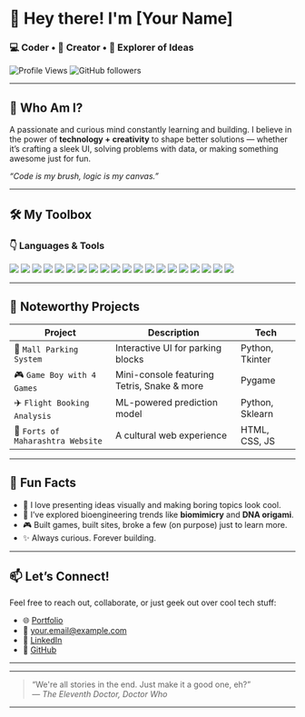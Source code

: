 # 👋 Hey there! I'm [Your Name]  
### 💻 Coder • 🎨 Creator • 🚀 Explorer of Ideas

![Profile Views](https://komarev.com/ghpvc/?username=JoseSojan123&style=flat-square&color=blue)
![GitHub followers](https://img.shields.io/github/followers/JoseSojan123?label=Follow&style=social)

---

## 🧠 Who Am I?

A passionate and curious mind constantly learning and building. I believe in the power of **technology + creativity** to shape better solutions — whether it’s crafting a sleek UI, solving problems with data, or making something awesome just for fun.  

*“Code is my brush, logic is my canvas.”*

---

## 🛠️ My Toolbox

### 👇 Languages & Tools

<p align="left">
  <img src="https://img.shields.io/badge/Python-3776AB?style=for-the-badge&logo=python&logoColor=white"/>
  <img src="https://img.shields.io/badge/JavaScript-F7DF1E?style=for-the-badge&logo=javascript&logoColor=black"/>
  <img src="https://img.shields.io/badge/HTML5-E34F26?style=for-the-badge&logo=html5&logoColor=white"/>
  <img src="https://img.shields.io/badge/CSS3-1572B6?style=for-the-badge&logo=css3&logoColor=white"/>
  <img src="https://img.shields.io/badge/C++-00599C?style=for-the-badge&logo=cplusplus&logoColor=white"/>
  <img src="https://img.shields.io/badge/Java-ED8B00?style=for-the-badge&logo=java&logoColor=white"/>
  <img src="https://img.shields.io/badge/Tailwind_CSS-38B2AC?style=for-the-badge&logo=tailwind-css&logoColor=white"/>
  <img src="https://img.shields.io/badge/React-20232A?style=for-the-badge&logo=react&logoColor=61DAFB"/>
  <img src="https://img.shields.io/badge/Node.js-339933?style=for-the-badge&logo=nodedotjs&logoColor=white"/>
  <img src="https://img.shields.io/badge/Scikit--Learn-F7931E?style=for-the-badge&logo=scikit-learn&logoColor=white"/>
  <img src="https://img.shields.io/badge/NumPy-013243?style=for-the-badge&logo=numpy&logoColor=white"/>
  <img src="https://img.shields.io/badge/Pandas-150458?style=for-the-badge&logo=pandas&logoColor=white"/>
  <img src="https://img.shields.io/badge/Figma-F24E1E?style=for-the-badge&logo=figma&logoColor=white"/>
  <img src="https://img.shields.io/badge/VS%20Code-007ACC?style=for-the-badge&logo=visual-studio-code&logoColor=white"/>
  <img src="https://img.shields.io/badge/Git-F05032?style=for-the-badge&logo=git&logoColor=white"/>
  <img src="https://img.shields.io/badge/JavaScript-ffb347?style=for-the-badge&logo=javascript&logoColor=black"/>
<img src="https://img.shields.io/badge/React-b19cd9?style=for-the-badge&logo=react&logoColor=white"/>
<img src="https://img.shields.io/badge/Express-f67280?style=for-the-badge&logo=express&logoColor=white"/>
<img src="https://img.shields.io/badge/Node.js-66cdaa?style=for-the-badge&logo=nodedotjs&logoColor=white"/>
<img src="https://img.shields.io/badge/Git-Ff6f61?style=for-the-badge&logo=git&logoColor=white"/>

</p>

---

## 📂 Noteworthy Projects

| Project | Description | Tech |
|--------|-------------|------|
| 🔐 `Mall Parking System` | Interactive UI for parking blocks | Python, Tkinter |
| 🎮 `Game Boy with 4 Games` | Mini-console featuring Tetris, Snake & more | Pygame |
| ✈️ `Flight Booking Analysis` | ML-powered prediction model | Python, Sklearn |
| 🏰 `Forts of Maharashtra Website` | A cultural web experience | HTML, CSS, JS |

---

## 🌟 Fun Facts

- 🎤 I love presenting ideas visually and making boring topics look cool.
- 🧬 I’ve explored bioengineering trends like **biomimicry** and **DNA origami**.
- 🎮 Built games, built sites, broke a few (on purpose) just to learn more.
- ✨ Always curious. Forever building.

---

## 📫 Let’s Connect!

Feel free to reach out, collaborate, or just geek out over cool tech stuff:

- 🌐 [Portfolio](#)  
- 📧 [your.email@example.com](mailto:your.email@example.com)  
- 🧵 [LinkedIn](#)  
- 🐙 [GitHub](https://github.com/yourusername)  

---

---

> “We're all stories in the end. Just make it a good one, eh?”  
> — *The Eleventh Doctor, Doctor Who*

---

